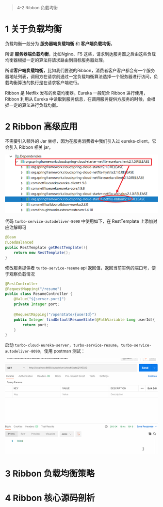 > 4-2 Ribbon 负载均衡

# 1 关于负载均衡

负载均衡一般分为 **服务器端负载均衡** 和 **客户端负载均衡**。

所谓 **服务器端负载均衡**，比如Nginx、F5 这些，请求到达服务器之后由这些负载均衡器根据一定的算法将请求路由到目标服务器处理。

所谓**客户端负载均衡**，比如我们要说的Ribbon，消费者客户客户都会有一个服务器地址列表，调用方在请求前通过一定负载均衡算法选择一个服务器进行访问，负载均衡算法的执行是在请求客户端进行。

Ribbon 是 Netflix 发布的负载均衡器。Eureka 一般配合 Ribbon 进行使用，Ribbon 利用从 Eureka 中读取到服务信息，在调用服务提供方服务的时候，会根据一定的算法进行负载均衡。



# 2 Ribbon 高级应用

不需要引入额外的 Jar 坐标，因为在服务消费者中我们引入过 eureka-client，它会引入 Ribbon 相关 jar。

![image-20220819120708734](assest/image-20220819120708734.png)

代码 `turbo-service-autodeliver-8090` 中使用如下，在 RestTemplate 上添加对应注解即可

```java
@Bean
@LoadBalanced
public RestTemplate getRestTemplate(){
    return new RestTemplate();
}
```

修改服务提供者 `turbo-service-resume` api 返回值，返回当前实例的端口号，便于观察负载情况

```java
@RestController
@RequestMapping("/resume")
public class ResumeController { 
    @Value("${server.port}")
    private Integer port;

    @RequestMapping("/openState/{userId}")
    public Integer findDefaultResumeState(@PathVariable Long userId){
        return port;
    }
}
```

启动 `turbo-cloud-eureka-server`，`turbo-service-resume`，`turbo-service-autodeliver-8090`，使用 postman 测试：

![ribbon-1](assest/ribbon-1.gif)

# 3 Ribbon 负载均衡策略

# 4 Ribbon 核心源码剖析